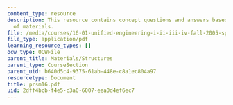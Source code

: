 ```yaml
---
content_type: resource
description: This resource contains concept questions and answers based on strength
  of materials.
file: /media/courses/16-01-unified-engineering-i-ii-iii-iv-fall-2005-spring-2006/2dff4bcbf4e5c3a06007eea0d4ef6ec7_prsm16.pdf
file_type: application/pdf
learning_resource_types: []
ocw_type: OCWFile
parent_title: Materials/Structures
parent_type: CourseSection
parent_uid: b640d5c4-9375-61ab-448e-c8a1ec804a97
resourcetype: Document
title: prsm16.pdf
uid: 2dff4bcb-f4e5-c3a0-6007-eea0d4ef6ec7
---
```

